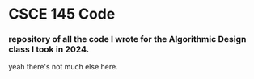 # CSCE 145 Code
### repository of all the code I wrote for the Algorithmic Design class I took in 2024.

yeah there's not much else here.
